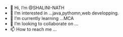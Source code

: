 - 👋 Hi, I’m @SHALINI-NATH
- 👀 I’m interested in ...java,pythomn,web developping.
- 🌱 I’m currently learning ...MCA
- 💞️ I’m looking to collaborate on ...
- 📫 How to reach me ...

<!---
SHALINI-NATH/SHALINI-NATH is a ✨ special ✨ repository because its `README.md` (this file) appears on your GitHub profile.
You can click the Preview link to take a look at your changes.
--->
